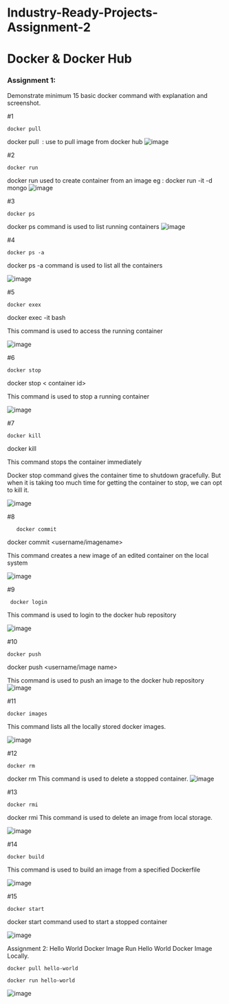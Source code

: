 # Industry-Ready-Projects-Assignment-2
# Docker & Docker Hub
### Assignment 1:

Demonstrate minimum 15 basic docker command with explanation and screenshot.

#1 
```
docker pull
```
 docker pull <image name> : use to pull image from docker hub
 ![image](https://user-images.githubusercontent.com/112603638/195422626-6f4620f8-5562-4952-9532-0fb179bfb18f.png)

#2
```
docker run
```
docker run used to create container from an image
eg : docker run -it -d mongo
![image](https://user-images.githubusercontent.com/112603638/195422292-c1016848-9d27-4076-9a7c-68819831d8a8.png)

#3
```
docker ps
```
docker ps command is used to list running containers
![image](https://user-images.githubusercontent.com/112603638/195424185-48bf2b88-4bbc-47fb-acd4-2c45867644c8.png)

 #4
 
 ```
 docker ps -a
 
 ```
 docker ps -a command is used to list all the containers
 
 ![image](https://user-images.githubusercontent.com/112603638/195424549-db3e24c0-f584-4103-9db9-07fd34f66ac1.png)
 
 #5
 
 ```
 docker exex
 
 ```
docker exec -it <container id> bash

 This command is used to access the running container
 
![image](https://user-images.githubusercontent.com/112603638/195526104-2018848e-001e-4548-93a5-1254b6134c6b.png)

 #6
 ```
 docker stop
 ```
docker stop < container id>
 
This command is used to stop a running container
 
![image](https://user-images.githubusercontent.com/112603638/195528688-6a793281-bc87-4af7-9283-53ce04da127d.png)

 #7
 ```
 docker kill
 ```
docker kill <container id>
 
This command stops the container immediately
 
Docker stop command gives the container time to shutdown gracefully.
But when it is taking too much time for getting the container to stop, we can opt to kill it.

 ![image](https://user-images.githubusercontent.com/112603638/195529842-2c29b606-d9b9-4614-8eea-1b8fd8c1463a.png)

 #8 
 ```
	docker commit
 ```
 
 docker commit <conatainer id> <username/imagename>
 
 This command creates a new image of an edited container on the local system

 ![image](https://user-images.githubusercontent.com/112603638/195577221-08391be1-b4c5-4de5-b333-dcb1f7f8614b.png)


 #9
 ```
  docker login
 ```
 
This command is used to login to the docker hub repository

 ![image](https://user-images.githubusercontent.com/112603638/195577336-0889ad43-f310-4086-9d17-92eda7b35fd9.png)

 #10
 
 ```
 docker push
 ```
 
 docker push <username/image name>
 
 This command is used to push an image to the docker hub repository
 ![image](https://user-images.githubusercontent.com/112603638/195577513-f78643c8-2da8-4af4-b55f-1d451e637514.png)


#11
```
docker images
```

This command lists all the locally stored docker images.

![image](https://user-images.githubusercontent.com/112603638/195679319-5d863e4e-2682-42f2-8baf-a3b0b4566587.png)


#12
```
docker rm
```

docker rm <container id>
This command is used to delete a stopped container.
![image](https://user-images.githubusercontent.com/112603638/195679459-720f8ad8-d24f-4288-82e5-71cc411d845a.png)


#13
```
docker rmi
```
docker rmi <image-id>
This command is used to delete an image from local storage.

![image](https://user-images.githubusercontent.com/112603638/195679596-4f71a88d-1b0f-4dbc-bc3d-81b6707654e3.png)
 
#14
```
docker build
```

This command is used to build an image from a specified Dockerfile

![image](https://user-images.githubusercontent.com/112603638/195679713-ba769814-add4-44b1-a1a4-f3e8e6517b3e.png)

#15 
```
docker start
```
docker start <containerid>
command used to start a stopped container

![image](https://user-images.githubusercontent.com/112603638/195680270-e97510d1-89c3-4241-8079-02bc694a6291.png)


Assignment 2:
Hello World Docker Image Run Hello World Docker Image Locally.
```
docker pull hello-world
```
```
docker run hello-world
```
![image](https://user-images.githubusercontent.com/112603638/195885254-b4f6d9f9-e205-47a2-ae93-5b55d1cb830c.png)






 
